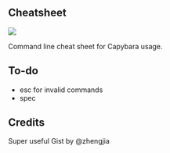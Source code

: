 Cheatsheet
----------
![](http://www.tofugu.com/wp-content/uploads/2013/05/capybara-animated-1280.gif)

Command line cheat sheet for Capybara usage.

To-do
-----
* esc for invalid commands
* spec

Credits
-------
Super useful Gist by @zhengjia
